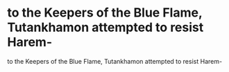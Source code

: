 # to the Keepers of the Blue Flame, Tutankhamon attempted to resist Harem-

to the Keepers of the Blue Flame, Tutankhamon attempted to resist Harem-